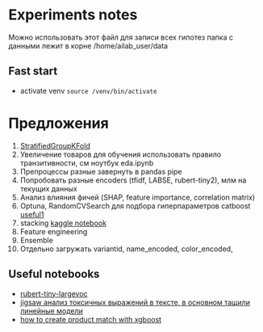 # Experiments notes
Можно использовать этот файл для записи всех гипотез
папка с данными лежит в корне /home/ailab_user/data
## Fast start
* activate venv 
`source /venv/bin/activate` 

# Предложения
1. [StratifiedGroupKFold](https://www.kaggle.com/code/realsid/stratifiedgroupkfold-using-sklearn)
1. Увеличение товаров для обучения использовать правило транзитивности, см ноутбук eda.ipynb
1. Препроцессы разные завернуть в pandas pipe
1. Попробовать разные encoders (tfidf, LABSE, rubert-tiny2), млм на текущих данных
1. Анализ влияния фичей (SHAP, feature importance, correlation matrix)
1. Optuna, RandomCVSearch для подбора гиперпараметров catboost [useful1](https://github.com/nyanp/nyaggle/tree/master/nyaggle/hyper_parameters)
1. stacking [kaggle notebook](https://www.kaggle.com/code/dailysergey/howtodata-stacking-explained)
1. Feature engineering
1. Ensemble
1. Отдельно загружать variantid, name_encoded, color_encoded, 

## Useful notebooks
* [rubert-tiny-largevoc](https://colab.research.google.com/drive/1mSWfIQ6PIlteLVZ9DKKpcorycgLIKZLf?usp=sharing#scrollTo=cFYNSS90QnFR)
* [jigsaw анализ токсичных выражений в тексте, в основном тащили линейные модели](https://www.kaggle.com/code/dailysergey/mega-b-ridge-to-the-top-0-84-roberta-0-fold)
* [how to create product match with xgboost](https://practicaldatascience.co.uk/machine-learning/how-to-create-a-product-matching-model-using-xgboost)
